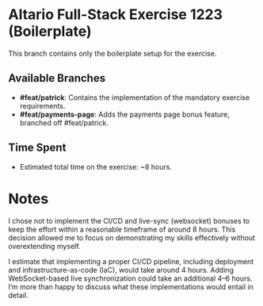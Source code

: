 # Altario Full-Stack Exercise 1223 (Boilerplate)

This branch contains only the boilerplate setup for the exercise.

## Available Branches

- **#feat/patrick**: Contains the implementation of the mandatory exercise requirements.
- **#feat/payments-page**: Adds the payments page bonus feature, branched off #feat/patrick.

## Time Spent

- Estimated total time on the exercise: ~8 hours. 

# Notes
I chose not to implement the CI/CD and live-sync (websocket) bonuses to keep the effort within a reasonable timeframe of around 8 hours. This decision allowed me to focus on demonstrating my skills effectively without overextending myself.

I estimate that implementing a proper CI/CD pipeline, including deployment and infrastructure-as-code (IaC), would take around 4 hours. Adding WebSocket-based live synchronization could take an additional 4–6 hours. I’m more than happy to discuss what these implementations would entail in detail.
